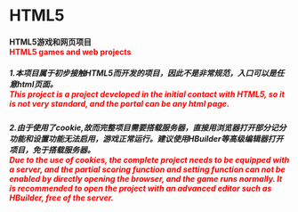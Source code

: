 # HTML5
<h4>
	HTML5游戏和网页项目<br>
	<span style="color: red;">	
	HTML5 games and web projects 
	</span>
</h4>

<h5>
	1.本项目属于初步接触HTML5而开发的项目，因此不是非常规范，入口可以是任意html页面。<br> 			
	<span style="color: red;">				
		This project is a project developed in the initial contact with HTML5, so it is not very standard, and the portal can be any html page. 
	</span>
</h5>

<h5>
	2.由于使用了cookie,故而完整项目需要搭载服务器，直接用浏览器打开部分记分功能和设置功能无法启用，游戏正常运行。建议使用HBuilder等高级编辑器打开项目，免于搭载服务器。 <br>
	<span style="color: red;">	
	Due to the use of cookies, the complete project needs to be equipped with a server, and the partial scoring function and setting function can not be enabled by directly opening the browser, and the game runs normally. It is recommended to open the project with an advanced editor such as HBuilder, free of the server.	
	</span>
</h5>
